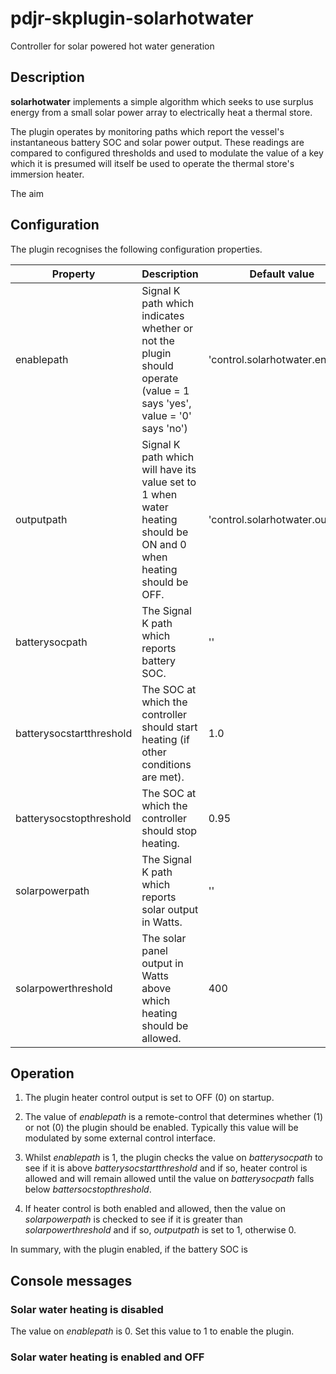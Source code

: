 # pdjr-skplugin-solarhotwater

Controller for solar powered hot water generation

## Description

**solarhotwater** implements a simple algorithm which seeks to use
surplus energy from a small solar power array to electrically heat
a thermal store.

The plugin operates by monitoring paths which report the vessel's
instantaneous battery SOC and solar power output.
These readings are compared to configured thresholds and used to
modulate the value of a key which it is presumed will itself be used
to operate the thermal store's immersion heater.

The aim

## Configuration

The plugin recognises the following configuration properties.

Property                 | Description | Default value
------------------------ | --- | ---
enablepath               | Signal K path which indicates whether or not the plugin should operate (value = 1 says 'yes', value = '0' says 'no') | 'control.solarhotwater.enabled'
outputpath               | Signal K path which will have its value set to 1 when water heating should be ON and 0 when heating should be OFF. | 'control.solarhotwater.output'
batterysocpath           | The Signal K path which reports battery SOC. | ''
batterysocstartthreshold | The SOC at which the controller should start heating (if other conditions are met). | 1.0
batterysocstopthreshold  | The SOC at which the controller should stop heating. | 0.95
solarpowerpath           | The Signal K path which reports solar output in Watts. | ''
solarpowerthreshold      | The solar panel output in Watts above which heating should be allowed. | 400

## Operation

1. The plugin heater control output is set to OFF (0) on startup.

2. The value of *enablepath* is a remote-control that determines
   whether (1) or not (0) the plugin should be enabled. Typically
   this value will be modulated by some external control interface.

3. Whilst *enablepath* is 1, the plugin checks the value on *batterysocpath*
   to see if it is above *batterysocstartthreshold* and if so, heater
   control is allowed and will remain allowed until the value on
   *batterysocpath* falls below *battersocstopthreshold*.

4. If heater control is both enabled and allowed, then the value on
   *solarpowerpath* is checked to see if it is greater than *solarpowerthreshold*
   and if so, *outputpath* is set to 1, otherwise 0.

In summary, with the plugin enabled, if the battery SOC is 

## Console messages

### Solar water heating is disabled

The value on *enablepath* is 0. Set this value to 1 to enable the plugin.

### Solar water heating is enabled and OFF
